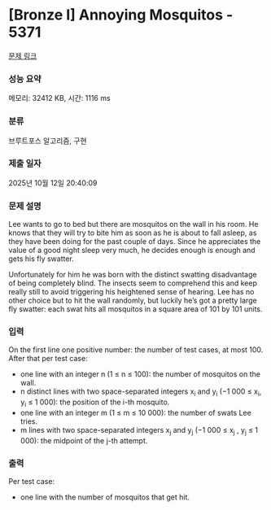 # [Bronze I] Annoying Mosquitos - 5371 

[문제 링크](https://www.acmicpc.net/problem/5371) 

### 성능 요약

메모리: 32412 KB, 시간: 1116 ms

### 분류

브루트포스 알고리즘, 구현

### 제출 일자

2025년 10월 12일 20:40:09

### 문제 설명

<p>Lee wants to go to bed but there are mosquitos on the wall in his room. He knows that they will try to bite him as soon as he is about to fall asleep, as they have been doing for the past couple of days. Since he appreciates the value of a good night sleep very much, he decides enough is enough and gets his fly swatter.</p>

<p>Unfortunately for him he was born with the distinct swatting disadvantage of being completely blind. The insects seem to comprehend this and keep really still to avoid triggering his heightened sense of hearing. Lee has no other choice but to hit the wall randomly, but luckily he’s got a pretty large fly swatter: each swat hits all mosquitos in a square area of 101 by 101 units.</p>

### 입력 

 <p>On the first line one positive number: the number of test cases, at most 100. After that per test case:</p>

<ul>
	<li>one line with an integer n (1 ≤ n ≤ 100): the number of mosquitos on the wall.</li>
	<li>n distinct lines with two space-separated integers x<sub>i</sub> and y<sub>i</sub> (−1 000 ≤ x<sub>i</sub>, y<sub>i</sub> ≤ 1 000): the position of the i-th mosquito.</li>
	<li>one line with an integer m (1 ≤ m ≤ 10 000): the number of swats Lee tries.</li>
	<li>m lines with two space-separated integers x<sub>j</sub> and y<sub>j</sub> (−1 000 ≤ x<sub>j</sub> , y<sub>j</sub> ≤ 1 000): the midpoint of the j-th attempt.</li>
</ul>

### 출력 

 <p>Per test case:</p>

<ul>
	<li>one line with the number of mosquitos that get hit.</li>
</ul>

